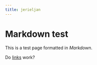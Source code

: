 ```yaml
---
title: jerieljan
---
```


# Markdown test

This is a test page formatted in *Markdown*.

Do [links](links) work?
